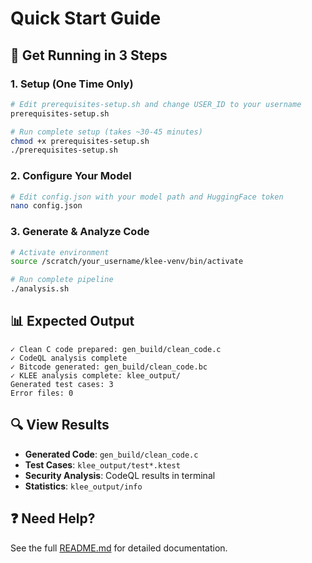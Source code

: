 # Quick Start Guide

## 🚀 Get Running in 3 Steps

### 1. Setup (One Time Only)
```bash
# Edit prerequisites-setup.sh and change USER_ID to your username
prerequisites-setup.sh

# Run complete setup (takes ~30-45 minutes)
chmod +x prerequisites-setup.sh
./prerequisites-setup.sh
```

### 2. Configure Your Model
```bash
# Edit config.json with your model path and HuggingFace token
nano config.json
```

### 3. Generate & Analyze Code
```bash
# Activate environment
source /scratch/your_username/klee-venv/bin/activate

# Run complete pipeline
./analysis.sh
```

## 📊 Expected Output
```
✓ Clean C code prepared: gen_build/clean_code.c
✓ CodeQL analysis complete
✓ Bitcode generated: gen_build/clean_code.bc
✓ KLEE analysis complete: klee_output/
Generated test cases: 3
Error files: 0
```

## 🔍 View Results
- **Generated Code**: `gen_build/clean_code.c`
- **Test Cases**: `klee_output/test*.ktest`
- **Security Analysis**: CodeQL results in terminal
- **Statistics**: `klee_output/info`

## ❓ Need Help?
See the full [README.md](README.md) for detailed documentation.